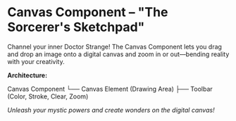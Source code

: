 # Canvas Component – "The Sorcerer's Sketchpad"

Channel your inner Doctor Strange! The Canvas Component lets you drag and drop an image onto a digital canvas and zoom in or out—bending reality with your creativity.

**Architecture:**

Canvas Component └── Canvas Element (Drawing Area) ├── Toolbar (Color, Stroke, Clear, Zoom)


*Unleash your mystic powers and create wonders on the digital canvas!*